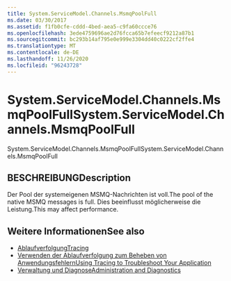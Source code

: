 ```yaml
---
title: System.ServiceModel.Channels.MsmqPoolFull
ms.date: 03/30/2017
ms.assetid: f1fb0cfe-cddd-4bed-aea5-c9fa60ccce76
ms.openlocfilehash: 3ede4759696ae2d76fcca65b7efeecf9212a87b1
ms.sourcegitcommit: bc293b14af795e0e999e3304dd40c0222cf2ffe4
ms.translationtype: MT
ms.contentlocale: de-DE
ms.lasthandoff: 11/26/2020
ms.locfileid: "96243728"
---
```

# <a name="systemservicemodelchannelsmsmqpoolfull"></a><span data-ttu-id="26d21-102">System.ServiceModel.Channels.MsmqPoolFull</span><span class="sxs-lookup"><span data-stu-id="26d21-102">System.ServiceModel.Channels.MsmqPoolFull</span></span>

<span data-ttu-id="26d21-103">System.ServiceModel.Channels.MsmqPoolFull</span><span class="sxs-lookup"><span data-stu-id="26d21-103">System.ServiceModel.Channels.MsmqPoolFull</span></span>  
  
## <a name="description"></a><span data-ttu-id="26d21-104">BESCHREIBUNG</span><span class="sxs-lookup"><span data-stu-id="26d21-104">Description</span></span>  

 <span data-ttu-id="26d21-105">Der Pool der systemeigenen MSMQ-Nachrichten ist voll.</span><span class="sxs-lookup"><span data-stu-id="26d21-105">The pool of the native MSMQ messages is full.</span></span> <span data-ttu-id="26d21-106">Dies beeinflusst möglicherweise die Leistung.</span><span class="sxs-lookup"><span data-stu-id="26d21-106">This may affect performance.</span></span>  
  
## <a name="see-also"></a><span data-ttu-id="26d21-107">Weitere Informationen</span><span class="sxs-lookup"><span data-stu-id="26d21-107">See also</span></span>

- [<span data-ttu-id="26d21-108">Ablaufverfolgung</span><span class="sxs-lookup"><span data-stu-id="26d21-108">Tracing</span></span>](index.md)
- [<span data-ttu-id="26d21-109">Verwenden der Ablaufverfolgung zum Beheben von Anwendungsfehlern</span><span class="sxs-lookup"><span data-stu-id="26d21-109">Using Tracing to Troubleshoot Your Application</span></span>](using-tracing-to-troubleshoot-your-application.md)
- [<span data-ttu-id="26d21-110">Verwaltung und Diagnose</span><span class="sxs-lookup"><span data-stu-id="26d21-110">Administration and Diagnostics</span></span>](../index.md)
